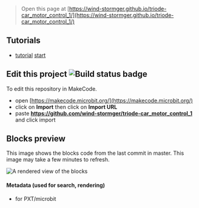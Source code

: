 
> Open this page at [https://wind-stormger.github.io/triode-car_motor_control_1/](https://wind-stormger.github.io/triode-car_motor_control_1/)

## Tutorials

* [tutorial](/triode-car_motor_control_1/tutorial) [start](https://makecode.microbit.org/#tutorial:github:wind-stormger/triode-car_motor_control_1/tutorial)

## Edit this project ![Build status badge](https://github.com/wind-stormger/triode-car_motor_control_1/workflows/MakeCode/badge.svg)

To edit this repository in MakeCode.

* open [https://makecode.microbit.org/](https://makecode.microbit.org/)
* click on **Import** then click on **Import URL**
* paste **https://github.com/wind-stormger/triode-car_motor_control_1** and click import

## Blocks preview

This image shows the blocks code from the last commit in master.
This image may take a few minutes to refresh.

![A rendered view of the blocks](https://github.com/wind-stormger/triode-car_motor_control_1/raw/master/.github/makecode/blocks.png)

#### Metadata (used for search, rendering)

* for PXT/microbit
<script src="https://makecode.com/gh-pages-embed.js"></script><script>makeCodeRender("{{ site.makecode.home_url }}", "{{ site.github.owner_name }}/{{ site.github.repository_name }}");</script>
